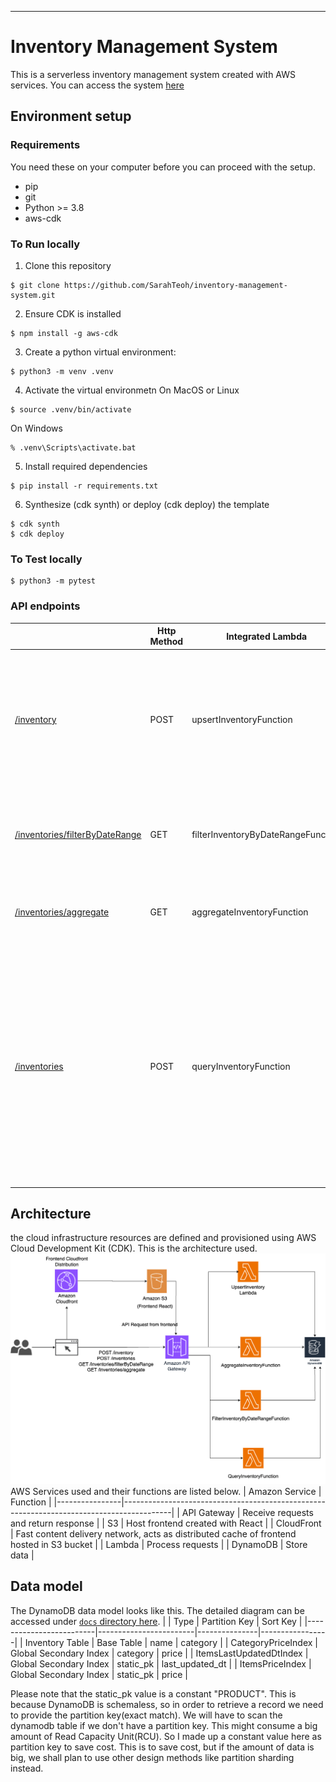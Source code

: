 ****
# Inventory Management System
This is a serverless inventory management system created with AWS services. You can access the system [here](https://d2ngzfpqeh77qd.cloudfront.net/.)

## Environment setup

### Requirements
You need these on your computer before you can proceed with the setup.
* pip 
* git 
* Python >= 3.8 
* aws-cdk

### To Run locally
1. Clone this repository
```
$ git clone https://github.com/SarahTeoh/inventory-management-system.git 
```

2. Ensure CDK is installed
```
$ npm install -g aws-cdk
```

3. Create a python virtual environment:

```
$ python3 -m venv .venv
```

4. Activate the virtual environmetn
On MacOS or Linux
```
$ source .venv/bin/activate
```

On Windows

```
% .venv\Scripts\activate.bat
```

5. Install required dependencies
```
$ pip install -r requirements.txt
```

6. Synthesize (cdk synth) or deploy (cdk deploy) the template
```
$ cdk synth
$ cdk deploy
```

### To Test locally
```
$ python3 -m pytest 
```

### API endpoints
|                                                                                                                                 | Http Method | Integrated Lambda                  | Function                                                                                                                                                                          | Example Parameters                                                                                                                                                                                                                                                                   |
|---------------------------------------------------------------------------------------------------------------------------------|-------------|------------------------------------|-----------------------------------------------------------------------------------------------------------------------------------------------------------------------------------|--------------------------------------------------------------------------------------------------------------------------------------------------------------------------------------------------------------------------------------------------------------------------------------|
| [ /inventory ]( https://fs2hjjfa0d.execute-api.ap-southeast-1.amazonaws.com/inventory )                                         | POST        | upsertInventoryFunction            | Upsert item. If item with same name and same category doesn't exist, new item is created. If an item with same name and category exists, the item will be updated with new price. | <pre lang="json">{<br> &nbsp;"name": "Thing",<br> &nbsp;"category": "Stationary",<br> &nbsp;"price": 7.6 <br>}</pre>                                                                                                                                                                                                        |
| [ /inventories/filterByDateRange ]( https://fs2hjjfa0d.execute-api.ap-southeast-1.amazonaws.com/inventories/filterByDateRange ) | GET         | filterInventoryByDateRangeFunction | Filter items that have `last_updated_dt` within the date range and return total price of the items.                                                                               | <pre lang="json">{<br> &nbsp;"dt_from": "2022-01-01 10:00:00",<br> &nbsp;"dt_to": "2022-01-25 10:00:00" <br>}</pre>                                                                                                                   |
| [ /inventories/aggregate ]( https://fs2hjjfa0d.execute-api.ap-southeast-1.amazonaws.com/inventories/aggregate )                 | GET         | aggregateInventoryFunction         | Filter items by category and total price. If `all` is passed, it will return all category.                                                                                        |  <pre lang="json">{<br> &nbsp;"category": "all" <br>}</pre>                                                                                                                                                                                 |
| [ /inventories ]( https://fs2hjjfa0d.execute-api.ap-southeast-1.amazonaws.com/inventories )                                     | POST        | queryInventoryFunction             | Query items with filters, pagination and sorting options.                                                                                                                         | <pre lang="json">{<br> &nbsp;"filters":<br> &nbsp; &nbsp;{<br> &nbsp; &nbsp; &nbsp;"name": "note",<br> &nbsp; &nbsp; &nbsp;"category": "Stationary",<br> &nbsp; &nbsp; &nbsp;"price_range": [1,10]<br> &nbsp; &nbsp;},<br> &nbsp; "pagination":<br> &nbsp; &nbsp;{<br> &nbsp; &nbsp; &nbsp;"page": 1,<br> &nbsp; &nbsp; &nbsp;"limit": 10 <br> &nbsp; &nbsp;}, &nbsp; &nbsp; &nbsp; <br> &nbsp; "sort":<br> &nbsp; &nbsp;{<br> &nbsp; &nbsp; &nbsp;"field": "price",<br> &nbsp; &nbsp; &nbsp;"order": "asc" <br> &nbsp; &nbsp;}<br>}</pre>             |

## Architecture
the cloud infrastructure resources are defined and provisioned using AWS Cloud Development Kit (CDK). This is the architecture used.
![Architecture diagram](docs/architecture.drawio.png "Architecture")
AWS Services used and their functions are listed below.
| Amazon Service | Function                                                                                 |
|----------------|------------------------------------------------------------------------------------------|
| API Gateway    | Receive requests and return response                                                     |
| S3             | Host frontend created with React                                                         |
| CloudFront     | Fast content delivery network, acts as distributed cache of frontend hosted in S3 bucket |
| Lambda         | Process requests                                                                         |
| DynamoDB       | Store data                                                                               |

## Data model
The DynamoDB data model looks like this. The detailed diagram can be accessed under [`docs` directory here](docs).
|                         | Type                   | Partition Key | Sort Key        |
|-------------------------|------------------------|---------------|-----------------|
| Inventory Table         | Base Table             | name          | category        |
| CategoryPriceIndex      | Global Secondary Index | category      | price           |
| ItemsLastUpdatedDtIndex | Global Secondary Index | static_pk     | last_updated_dt |
| ItemsPriceIndex         | Global Secondary Index | static_pk     | price           |


Please note that the static_pk value is a constant "PRODUCT". This is because DynamoDB is schemaless,
so in order to retrieve a record we need to provide the partition key(exact match).
We will have to scan the dynamodb table if we don't have a partition key.
This might consume a big amount of Read Capacity Unit(RCU).
So I made up a constant value here as partition key to save cost. 
This is to save cost, but if the amount of data is big, we shall plan to use other design methods like partition sharding instead. 